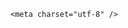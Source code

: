 <!DOCTYPE html>
<html lang="zh-CN">

<head>
    
<title>胖东来创始人称非常想脱离胖东来，为何他这么想“放手”？没有于东来的胖东来还能这么火吗？_腾讯新闻</title>
<meta name="keywords" content="胖东来,于东来,商超,企业文化,创始人,商业模式">
<meta name="description" content="5月19日午后，胖东来创始人于东来发文称，非常想今后跟胖东来企业没有任何关系，所有的资产都属于现有的团队，然后他就专心地给喜欢胖东来文化理念的人分享科学的生活方式和生活方法，让更多人规避痛苦，活在轻松自信自由美丽的生命状态。“我会让我的梦想早一天实现！”于东来补充道：“大家放心吧！放下胖东来、我会给大...">
<meta name="author" content="腾讯网">
<meta name="copyright" content="Copyright 1998 - 2025 Tencent. All Rights Reserved">
<meta property="og:type" content="news" />

<meta property="og:title" content="胖东来创始人称非常想脱离胖东来，为何他这么想“放手”？没有于东来的胖东来还能这么火吗？_腾讯新闻" />
<meta property="og:description" content="5月19日午后，胖东来创始人于东来发文称，非常想今后跟胖东来企业没有任何关系，所有的资产都属于现有的团队，然后他就专心地给喜欢胖东来文化理念的人分享科学的生活方式和生活方法，让更多人规避痛苦，活在轻松自信自由美丽的生命状态。“我会让我的梦想早一天实现！”于东来补充道：“大家放心吧！放下胖东来、我会给大..." />
<meta property="og:url" content="https://news.qq.com/rain/a/20250519Q0976C00" />
<meta property="og:image" content="https://inews.gtimg.com/news_ls/Ooq_Dz5-C8AjJ6cSIK485xZa4YrhGaJZ-WUfBSX2KA3QQAA_640330/0" />
<meta property="article:author" content="" />
<meta property="article:published_time" content="2025-05-20 14:24:40" />
<meta property="category" content="" />

    <meta charset="utf-8" />
<meta http-equiv="X-UA-Compatible" content="IE=Edge" />
<meta name="viewport" content="width=device-width, initial-scale=1, shrink-to-fit=no" />
<link rel="dns-prefetch" href="mat1.gtimg.com">
<link rel="dns-prefetch" href="i.news.qq.com">
<link rel="shortcut icon" href="https://mat1.gtimg.com/qqcdn/qqindex2021/favicon.ico">
<script nomodule="true" src="https://mat1.gtimg.com/qqcdn/qqindex2021/common-static/20240515201444/core3-37-1.min.js"></script>
<script>
  try {
    if (!window.IntersectionObserver) {
      var observerScript = document.createElement('script');
      observerScript.src = "https://mat1.gtimg.com/qqcdn/qqindex2021/common-static/20241024141058/intersection-observer-polyfill.js";
      document.head.appendChild(observerScript);
    }
  } catch (error) {}
</script>

<script>
  try {
    if (!Element.prototype.scrollTo) {
      var scrollScript = document.createElement('script');
      scrollScript.src = "https://mat1.gtimg.com/qqcdn/qqindex2021/common-static/20241025153001/scroll-behavior-polyfill.js";
      document.head.appendChild(scrollScript);
    }
  } catch (error) {}
</script>
<script>
  try {
    if ('scrollRestoration' in window.history) {
      window.history.scrollRestoration = 'manual';
    }
    window.isPcClient = Boolean(window.electron) && (
      window.navigator.userAgent.indexOf('pc-client') > 0 ||
      window.navigator.userAgent.indexOf('TencentNews') > 0
    );
  } catch {}
</script>
<script>
  try {
    if (window.isPcClient) {
      var bodyStyle = document.createElement('style');
      bodyStyle.innerText = 'body{ zoom: 0.95 }';
      document.head.appendChild(bodyStyle);
    }
  } catch {}
</script>
<script>
  window.DATA = {"FadCid":"","ai_switch":true,"news_app_recommend_status":4,"remarks":"","safe_cntl":{"close_all_favorite":0,"close_comment_dislike":0,"close_global_news_sis":0,"close_share_pull":0,"close_all_emoticon_comment":0,"close_all_rel":0,"close_relate_thing":0,"emoticon_comment_mode":0,"close_all_ad":0},"surl":"https://view.inews.qq.com/a/20250519Q0976C00","answer_num":3,"time":"2025-05-19 21:13:46","atype":232,"content_words_num":36,"copyright_wording_share":"免责声明","emojiSwitch":1,"questionInfo":{"thumbnails_qqnews":["https://inews.gtimg.com/news_ls/OatWr4pt4OUnyRrbzewasAt8EvczukeI0YjnrLcLSP7AcAA_294195/0"],"title":"胖东来创始人称非常想脱离胖东来，为何他这么想“放手”？没有于东来的胖东来还能这么火吗？","url":"http://view.inews.qq.com/a/20250519Q0976C00","abstract":"","id":"20250519Q0976C00","longtitle":"胖东来创始人于东来称想脱离胖东来，为何他这么想“放手”？","question_short_title":"胖东来创始人称非常想脱离胖东来，为何他这么想“放手”？没有于东来的胖东来还能这么火吗？","relate_extend_infos":[{"longtitle":"胖东来创始人于东来发声：非常想脱离胖东来，资产留给现有团队","picShowType":"90092","thumbnails_qqnews":["https://inews.gtimg.com/om_ls/OrGcF90UUTO29e0fO8ZTLmYpAgC1PlZSqY7UuimMrVxngAA_294195/0"],"title":"胖东来创始人于东来发声：非常想脱离胖东来，资产留给现有团队","url":"https://view.inews.qq.com/a/20250519A060G300","abstract":"5月19日午后，胖东来创始人于东来发文称，非常想今后跟胖东来企业没有任何关系，所有的资产都属于现有的团队，然后他就专心地给喜欢胖东来文化理念的人分享科学的生活方式和生活方法，让更多人规避痛苦，活在轻松自信自由美丽的生命状态。“我会让我的梦想早一天实现！”于东来补充道：“大家放心吧！放下胖东来、我会给大...","articletype":"0","id":"20250519A060G300"}]},"relate_extend_infos":{"abstract":"5月19日午后，胖东来创始人于东来发文称，非常想今后跟胖东来企业没有任何关系，所有的资产都属于现有的团队，然后他就专心地给喜欢胖东来文化理念的人分享科学的生活方式和生活方法，让更多人规避痛苦，活在轻松自信自由美丽的生命状态。“我会让我的梦想早一天实现！”于东来补充道：“大家放心吧！放下胖东来、我会给大...","id":"20250519A060G300","imgURL":"https://inews.gtimg.com/om_ls/OrGcF90UUTO29e0fO8ZTLmYpAgC1PlZSqY7UuimMrVxngAA_640330/0","imgURLSmall":"https://inews.gtimg.com/om_ls/OrGcF90UUTO29e0fO8ZTLmYpAgC1PlZSqY7UuimMrVxngAA_150120/0","longTitle":"胖东来创始人于东来发声：非常想脱离胖东来，资产留给现有团队","title":"胖东来创始人于东来发声：非常想脱离胖东来，资产留给现有团队","url":"http://view.inews.qq.com/a/20250519A060G300"},"self_declare":{"declare":"个人观点，仅供参考"},"url":"https://view.inews.qq.com/a/20250519Q0976C00","copyright_share":"本文来自腾讯新闻客户端创作者，不代表腾讯新闻的观点和立场。","enableDiffusion":1,"forbidCommentUpDown":0,"is_deleted":0,"question_id":"","title":"胖东来创始人称非常想脱离胖东来，为何他这么想“放手”？没有于东来的胖东来还能这么火吗？","already_answer":false,"all_long_pic":1,"attribute":{},"closeCommentBanner":0,"disableDeclare":1,"id":"20250519Q0976C00","isSensitive":0,"likeInfo":0,"article_category":"500","final_declare":["个人观点，仅供参考"],"commentid":"","content":null,"detail_entry":{"is_orignal":1,"orignal_entry":1},"news_update_time":1747747498,"shareDesc":"腾讯新闻","shareImg":"https://inews.gtimg.com/news_ls/OatWr4pt4OUnyRrbzewasAt8EvczukeI0YjnrLcLSP7AcAA_870492/0","adInfo":{"openAds":1,"openAdsComment":1,"openAdsPhotos":1,"openAdsText":1,"openRelatedNewsAd":1},"categoryrray":{"category_id":"500","sub_category_id":"701"},"channelEntryJumpType":1,"emojiRelatedSwitch":1,"iNewsRecommendLevel":1,"ret":0,"abstract":"","card":{"vip_icon_night":"http://inews.gtimg.com/newsapp_ls/0/14876052067/0","liveInfo":{},"uin":"ecbe89d289b6198c7996f16538ebc224f9","update_frequency":"1970-01-01 08:00:00","vip_type":"30012","vip_icon":"http://inews.gtimg.com/newsapp_ls/0/14876051701/0","vip_type_new":"30012","suid":"8QMc339d5IQeuTzY5QN3","chlid":"22983986","chlname":"问答课代表","icon":"https://inews.gtimg.com/om_ls/OPBO91JgEbYG-O62jC2hCRA_yoydsA8oEANb87pxgNxKgAA_200200/0","vip_desc":"腾讯新闻问答课代表官方账号","vip_place":"left","desc":"腾讯新闻问答课代表，结合当下热点新闻和网友热议，发现好问题，期待好回答。","msgEntry":1,"cpLevel":2},"extra_property":{"FeedbackDetailDisableInsert":0,"zanSkinType":""},"intro":"","cms_id":"20250519Q0976C00","articleId":"20250520Q04WNG00","article_type":232,"tags":"","desc":"5月19日午后，胖东来创始人于东来发文称，非常想今后跟胖东来企业没有任何关系，所有的资产都属于现有的团队，然后他就专心地给喜欢胖东来文化理念的人分享科学的生活方式和生活方法，让更多人规避痛苦，活在轻松自信自由美丽的生命状态。“我会让我的梦想早一天实现！”于东来补充道：“大家放心吧！放下胖东来、我会给大...","videoArr":[]};
</script>
<script>
  window.channelInfo = {"channelConfig":{"channelNav":[{"_auto_id":"1","active_alien_img":"","alien_img":"","channel_id":"news_news_home","is_local":"0","link":"https://www.qq.com","name_cn":"首页","name_en":"home"},{"_auto_id":"2","active_alien_img":"","alien_img":"","channel_id":"news_news_top","is_local":"0","link":"","name_cn":"要闻","name_en":"news"},{"_auto_id":"4","active_alien_img":"","alien_img":"","channel_id":"news_news_bj","is_local":"1","link":"","name_cn":"北京","name_en":"bj"},{"_auto_id":"5","active_alien_img":"","alien_img":"","channel_id":"news_news_finance","is_local":"0","link":"","name_cn":"财经","name_en":"finance"},{"_auto_id":"6","active_alien_img":"","alien_img":"","channel_id":"news_news_tech","is_local":"0","link":"","name_cn":"科技","name_en":"tech"},{"_auto_id":"7","active_alien_img":"","alien_img":"","channel_id":"tv","is_local":"0","link":"https://v.qq.com/channel/tv/?ptag=qqnews","name_cn":"电视剧","name_en":"tv"},{"_auto_id":"8","active_alien_img":"","alien_img":"","channel_id":"news_news_qa","is_local":"0","link":"","name_cn":"热问","name_en":"qa"},{"_auto_id":"9","active_alien_img":"","alien_img":"","channel_id":"news_news_ent","is_local":"0","link":"","name_cn":"娱乐","name_en":"ent"},{"_auto_id":"10","active_alien_img":"","alien_img":"","channel_id":"variety","is_local":"0","link":"https://v.qq.com/channel/variety/?ptag=qqnews","name_cn":"综艺","name_en":"variety"},{"_auto_id":"11","active_alien_img":"","alien_img":"","channel_id":"news_news_sports","is_local":"0","link":"","name_cn":"体育","name_en":"sports"},{"_auto_id":"13","active_alien_img":"","alien_img":"","channel_id":"news_news_nba","is_local":"0","link":"","name_cn":"NBA","name_en":"nba"},{"_auto_id":"14","active_alien_img":"","alien_img":"","channel_id":"news_news_world","is_local":"0","link":"","name_cn":"国际","name_en":"world"},{"_auto_id":"15","active_alien_img":"","alien_img":"","channel_id":"news_news_mil","is_local":"0","link":"","name_cn":"军事","name_en":"milite"},{"_auto_id":"16","active_alien_img":"","alien_img":"","channel_id":"news_news_auto","is_local":"0","link":"","name_cn":"汽车","name_en":"auto"},{"_auto_id":"17","active_alien_img":"","alien_img":"","channel_id":"news_news_house","is_local":"0","link":"","name_cn":"房产","name_en":"house"},{"_auto_id":"18","active_alien_img":"","alien_img":"","channel_id":"news_news_edu","is_local":"0","link":"","name_cn":"教育","name_en":"edu"},{"_auto_id":"19","active_alien_img":"","alien_img":"","channel_id":"news_news_antip","is_local":"0","link":"","name_cn":"健康","name_en":"health"},{"_auto_id":"20","active_alien_img":"","alien_img":"","channel_id":"news_news_video","is_local":"0","link":"","name_cn":"视频","name_en":"video"},{"_auto_id":"21","active_alien_img":"","alien_img":"","channel_id":"news_news_game","is_local":"0","link":"","name_cn":"游戏","name_en":"games"},{"_auto_id":"22","active_alien_img":"","alien_img":"","channel_id":"news_news_nchupin","is_local":"0","link":"","name_cn":"眼界","name_en":"chupin"},{"_auto_id":"24","active_alien_img":"","alien_img":"","channel_id":"news_news_football","is_local":"0","link":"","name_cn":"足球","name_en":"football"},{"_auto_id":"25","active_alien_img":"","alien_img":"","channel_id":"news_news_kepu","is_local":"0","link":"","name_cn":"科学","name_en":"kepu"},{"_auto_id":"26","active_alien_img":"","alien_img":"","channel_id":"news_news_digi","is_local":"0","link":"","name_cn":"数码","name_en":"digi"},{"_auto_id":"28","active_alien_img":"","alien_img":"","channel_id":"ymzx","is_local":"0","link":"https://gamer.qq.com/v2/cloudgame/game/96897?ichannel=txxwpc0Ftxxwpc1","name_cn":"元梦之星","name_en":"news_news_ymzx"},{"_auto_id":"31","active_alien_img":"","alien_img":"","channel_id":"movie","is_local":"0","link":"https://v.qq.com/channel/movie/?ptag=qqnews","name_cn":"电影","name_en":"movie"},{"_auto_id":"32","active_alien_img":"","alien_img":"","channel_id":"news_news_esport","is_local":"0","link":"","name_cn":"电竞","name_en":"esport"},{"_auto_id":"34","active_alien_img":"","alien_img":"","channel_id":"news_news_history","is_local":"0","link":"","name_cn":"历史","name_en":"history"},{"_auto_id":"35","active_alien_img":"","alien_img":"","channel_id":"news_news_baby","is_local":"0","link":"","name_cn":"育儿","name_en":"baby"},{"_auto_id":"36","active_alien_img":"","alien_img":"","channel_id":"hbjy","is_local":"0","link":"https://gp.qq.com/act/a20250421mnqlx/news.shtml","name_cn":"和平精英","name_en":"news_news_hbjy"},{"_auto_id":"37","active_alien_img":"","alien_img":"","channel_id":"cloud_gamer","is_local":"0","link":"https://gamer.qq.com/?ichannel=txxwpc0Ftxxwpc1","name_cn":"云游戏","name_en":"cloud_gamer"},{"_auto_id":"38","active_alien_img":"","alien_img":"","channel_id":"news_news_lic","is_local":"0","link":"","name_cn":"理财","name_en":"finance_licai"},{"_auto_id":"39","active_alien_img":"","alien_img":"","channel_id":"news_news_istock","is_local":"0","link":"","name_cn":"股票","name_en":"finance_stock"},{"_auto_id":"40","active_alien_img":"","alien_img":"","channel_id":"ren_min_shi_pin","is_local":"0","link":"https://news.qq.com/omn/author/8QMd3Hld74cbujbY?tab=om_video","name_cn":"人民视频","name_en":"ren_min_shi_pin"},{"_auto_id":"41","active_alien_img":"","alien_img":"","channel_id":"news_news_weather","is_local":"0","link":"https://tianqi.qq.com/index.htm","name_cn":"天气","name_en":"weather"}]}};
</script>
<script>
  window.articleConfig = {"rightConfig":[{"_auto_id":"1","category_key":"default","modules":"{\"moduleList\":[{\"title\":\"精选视频\",\"id\":\"video_album\",\"videoType\":\"tag\",\"videoId\":\"aUepxrtchGM=\"},{\"title\":\"下载条\",\"id\":\"download_banner\",\"isSticky\":1},{\"title\":\"热点榜\",\"id\":\"hot_rank_list\",\"isSticky\":1},{\"title\":\"广告推广\",\"id\":\"ssp_ad_module\",\"category\":\"ad_ssp\",\"loid\":\"109\",\"isSticky\":1}]}"}],"tonglanAdConfig":[],"bottomConfig":[],"videoAdConfig":[],"rightGameConfig":[]};
</script>
<script src="https://mat1.gtimg.com/www/js/emonitor/custom_ed041a23.js" charset="utf-8"></script>
<script>
  try {
    window.emonitorIns = emonitor.create({
      name: 'newsqq_quesionArticle',
      atta: {
        name: 'newsqq',
      },
      mode: '007',
    });
  } catch (err) {
    console.warn(err);
  }
</script>
<link href="https://mat1.gtimg.com/qqcdn/qqindex2021/common-static/hel/qqnews-pc-dc_20250515055953/static/css/qa.css" rel="stylesheet">

<script>window.__HEL_PRESET_META__={"qqnews-pc-components":{"app":{"id":1366,"name":"qqnews-pc-components","app_group_name":"qqnews-pc-components","proj_ver":{"map":{},"utime":0},"online_version":"qqnews-pc-components_20250515055747","build_version":"qqnews-pc-components_20250520070753","update_at":"2025-05-20T11:08:42.000Z","desc":"set by [init], from container [formal.pc.dc.sz101007] worker [2]"},"version":{"sub_app_name":"qqnews-pc-components","sub_app_version":"qqnews-pc-components_20250520070753","src_map":{"webDirPath":"https://mat1.gtimg.com/qqcdn/qqindex2021/common-static/hel/qqnews-pc-components_20250520070753","htmlIndexSrc":"https://mat1.gtimg.com/qqcdn/qqindex2021/common-static/hel/qqnews-pc-components_20250520070753/index.html","extractMode":"all","iframeSrc":"","chunkCssSrcList":["https://mat1.gtimg.com/qqcdn/qqindex2021/common-static/hel/qqnews-pc-components_20250520070753/static/css/index.css"],"chunkJsSrcList":["https://mat1.gtimg.com/qqcdn/qqindex2021/common-static/hel/qqnews-pc-components_20250520070753/static/js/index.js"],"staticCssSrcList":[],"staticJsSrcList":["https://mat1.gtimg.com/qqcdn/qqindex2021/static/20231212123233/react.production.min.js","https://mat1.gtimg.com/qqcdn/qqindex2021/static/20231212123233/react-dom.production.min.js","https://mat1.gtimg.com/qqcdn/qqindex2021/common-static/hel/hel-base-v16.js"],"relativeCssSrcList":[],"relativeJsSrcList":[],"privCssSrcList":[],"srvModSrcList":[],"srvModSrcIndex":"","headAssetList":[{"tag":"staticScript","append":false,"attrs":{"src":"https://mat1.gtimg.com/qqcdn/qqindex2021/static/20231212123233/react.production.min.js"}},{"tag":"staticScript","append":false,"attrs":{"src":"https://mat1.gtimg.com/qqcdn/qqindex2021/static/20231212123233/react-dom.production.min.js"}},{"tag":"staticScript","append":false,"attrs":{"src":"https://mat1.gtimg.com/qqcdn/qqindex2021/common-static/hel/hel-base-v16.js"}},{"tag":"script","append":true,"attrs":{"src":"https://mat1.gtimg.com/qqcdn/qqindex2021/common-static/hel/qqnews-pc-components_20250520070753/static/js/index.js","defer":""}},{"tag":"link","append":true,"attrs":{"href":"https://mat1.gtimg.com/qqcdn/qqindex2021/common-static/hel/qqnews-pc-components_20250520070753/static/css/index.css","rel":"stylesheet"}}],"bodyAssetList":[]},"update_at":"2025-05-20T11:08:42.000Z","create_at":"2025-05-20T11:08:42.000Z","_worker_id":"2","_is_backup":true}}}</script>
<script>window.__VIEW_PATH__="question.ejs";</script>
</head>

<body id="dc-question-body">
  <div id="root"></div>
    <iframe style="display: none;" src="https://i.news.qq.com/web_backend/getWebPacUid"></iframe>
<script src="https://mat1.gtimg.com/qqcdn/qqindex2021/common-static/20240805160928/react.production.min.js"></script>
<script src="https://mat1.gtimg.com/qqcdn/qqindex2021/common-static/20240805160928/react-dom.production.min.js"></script>
<script src="https://mat1.gtimg.com/qqcdn/qqindex2021/common-static/20241018171503/universal-report.min.js"></script>
<script defer type="text/javascript" src="https://mat1.gtimg.com/qqcdn/qqindex2021/libs/barrier/aria.js?appid=9327b8b06379d9d1728bbfbe2025ef9c" charset="utf-8"></script>
<script defer src="https://t.captcha.qq.com/TCaptcha.js"></script>
<script>document.cookie="hel_err=;path=/;";</script>
<script src="https://mat1.gtimg.com/qqcdn/qqindex2021/common-static/hel/hel-base-v16.js"></script>
<script src="https://mat1.gtimg.com/qqcdn/qqindex2021/common-static/hel/qqnews-pc-hel-entry_20250117174052/static/js/index.js"></script>
<link rel="preload" href="https://mat1.gtimg.com/qqcdn/qqindex2021/common-static/hel/qqnews-pc-dc_20250515055953/static/js/qa.js" as="script">
<link rel="preload" href="https://mat1.gtimg.com/qqcdn/qqindex2021/common-static/hel/qqnews-pc-components_20250520070753/static/js/index.js" as="script">
<script>window.loadProject("https://mat1.gtimg.com/qqcdn/qqindex2021/common-static/hel/qqnews-pc-dc_20250515055953/static/js/qa.js");</script>
<iframe id="videoFrame" style="display: none;" src="https://video.qq.com/cookie/sync_qqnews.html"></iframe>
</body>

</html>

